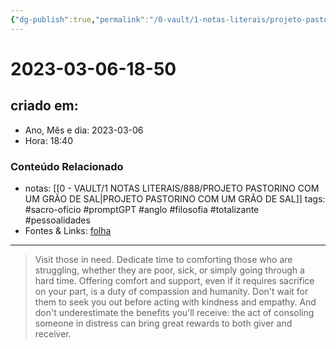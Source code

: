 ```yaml
---
{"dg-publish":true,"permalink":"/0-vault/1-notas-literais/projeto-pastorino/2023-03-06-18-50/","title":"2023-03-06-18-50","tags":["sacro-ofício","promptGPT","anglo","filosofia","totalizante","pessoalidades"],"dgHomeLink":true,"dgShowLocalGraph":true,"dgShowFileTree":true,"dgEnableSearch":true}
---
```


# 2023-03-06-18-50

## criado em: 
-  Ano, Mês e dia: 2023-03-06
- Hora: 18:40

### Conteúdo Relacionado
- notas: [[0 - VAULT/1 NOTAS LITERAIS/888/PROJETO PASTORINO COM UM GRÃO DE SAL\|PROJETO PASTORINO COM UM GRÃO DE SAL]]
tags: #sacro-ofício #promptGPT #anglo #filosofia #totalizante #pessoalidades 
- Fontes & Links: [folha](https://www1.folha.uol.com.br/folha/livrariadafolha/825139-ha-cem-anos-nascia-carlos-torres-pastorino-autor-de-minutos-de-sabedoria.shtml)
---
>Visit those in need. Dedicate time to comforting those who are struggling, whether they are poor, sick, or simply going through a hard time. Offering comfort and support, even if it requires sacrifice on your part, is a duty of compassion and humanity. Don't wait for them to seek you out before acting with kindness and empathy. And don't underestimate the benefits you'll receive: the act of consoling someone in distress can bring great rewards to both giver and receiver.